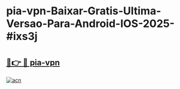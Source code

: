 # pia-vpn-Baixar-Gratis-Ultima-Versao-Para-Android-IOS-2025-#ixs3j

# <h2><a href="https://ainizakaria.my?title=pia-vpn&ref=24M">🔗👉 🔴 pia-vpn</a></h2>

[![acn](https://github.com/user-attachments/assets/0f9c940e-d8b0-45ae-aac7-cd30a18b3e1c)](https://ainizakaria.my?title=pia-vpn&ref=24M)

